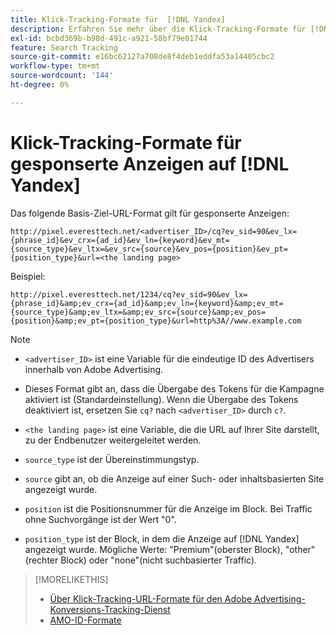 ```yaml
---
title: Klick-Tracking-Formate für  [!DNL Yandex]
description: Erfahren Sie mehr über die Klick-Tracking-Formate für [!DNL Yandex] Konten.
exl-id: bcbd369b-b98d-491c-a921-58bf79e01744
feature: Search Tracking
source-git-commit: e16bc62127a708de8f4deb1eddfa53a14405cbc2
workflow-type: tm+mt
source-wordcount: '144'
ht-degree: 0%

---
```


# Klick-Tracking-Formate für gesponserte Anzeigen auf [!DNL Yandex]

Das folgende Basis-Ziel-URL-Format gilt für gesponserte Anzeigen:

`http://pixel.everesttech.net/<advertiser_ID>/cq?ev_sid=90&ev_lx={phrase_id}&ev_crx={ad_id}&ev_ln={keyword}&ev_mt={source_type}&ev_ltx=&ev_src={source}&ev_pos={position}&ev_pt={position_type}&url=<the landing page>`

Beispiel:

`http://pixel.everesttech.net/1234/cq?ev_sid=90&ev_lx={phrase_id}&amp;ev_crx={ad_id}&amp;ev_ln={keyword}&amp;ev_mt={source_type}&amp;ev_ltx=&amp;ev_src={source}&amp;ev_pos={position}&amp;ev_pt={position_type}&url=http%3A//www.example.com`

>[!NOTE]
>
>* `<advertiser_ID>` ist eine Variable für die eindeutige ID des Advertisers innerhalb von Adobe Advertising.
>
>* Dieses Format gibt an, dass die Übergabe des Tokens für die Kampagne aktiviert ist (Standardeinstellung). Wenn die Übergabe des Tokens deaktiviert ist, ersetzen Sie `cq?` nach `<advertiser_ID>` durch `c?`.
>
>* `<the landing page>` ist eine Variable, die die URL auf Ihrer Site darstellt, zu der Endbenutzer weitergeleitet werden.
>
>* `source_type` ist der Übereinstimmungstyp.
>
>* `source` gibt an, ob die Anzeige auf einer Such- oder inhaltsbasierten Site angezeigt wurde.
>
>* `position` ist die Positionsnummer für die Anzeige im Block. Bei Traffic ohne Suchvorgänge ist der Wert &quot;0&quot;.
>
>* `position_type` ist der Block, in dem die Anzeige auf [!DNL Yandex] angezeigt wurde. Mögliche Werte: &quot;Premium&quot;(oberster Block), &quot;other&quot;(rechter Block) oder &quot;none&quot;(nicht suchbasierter Traffic).

>[!MORELIKETHIS]
>
>* [Über Klick-Tracking-URL-Formate für den Adobe Advertising-Konversions-Tracking-Dienst](formats-click-tracking-about.md)
>* [AMO-ID-Formate](/help/integrations/analytics/ids.md#amo-id-formats)
